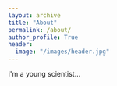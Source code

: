```yaml
---
layout: archive
title: "About"
permalink: /about/
author_profile: True
header:
  image: "/images/header.jpg"
---
```


I'm a young scientist...
